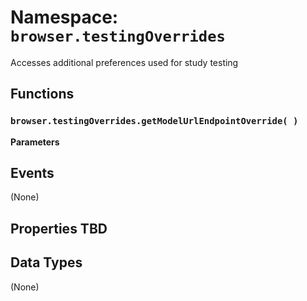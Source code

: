 # Namespace: `browser.testingOverrides`

Accesses additional preferences used for study testing

## Functions

### `browser.testingOverrides.getModelUrlEndpointOverride( )`

**Parameters**

## Events

(None)

## Properties TBD

## Data Types

(None)

